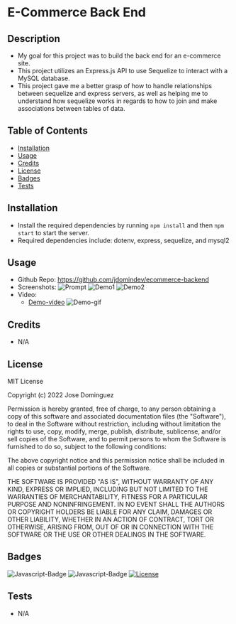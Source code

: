 # E-Commerce Back End
## Description
- My goal for this project was to build the back end for an e-commerce site. 
- This project utilizes an Express.js API to use Sequelize to interact with a MySQL database.
- This project gave me a better grasp of how to handle relationships between sequelize and express servers, as well as helping me to understand how sequelize works in regards to how to join and make associations between tables of data.
## Table of Contents
- [Installation](#installation)
- [Usage](#usage)
- [Credits](#credits)
- [License](#license)
- [Badges](#badges)
- [Tests](#tests)
## Installation
- Install the required dependencies by running ```npm install``` and then ```npm start``` to start the server.
- Required dependencies include: dotenv, express, sequelize, and mysql2
## Usage
- Github Repo: https://github.com/jdomindev/ecommerce-backend
- Screenshots:
    ![Prompt](./images/.png)
    ![Demo1](./images/.png)
    ![Demo2](./images/.png)
- Video:
    - [Demo-video]()
    ![Demo-gif](./images/.gif)
## Credits
- N/A
## License
MIT License

Copyright (c) 2022 Jose Dominguez

Permission is hereby granted, free of charge, to any person obtaining a copy of this software and associated documentation files (the "Software"), to deal in the Software without restriction, including without limitation the rights to use, copy, modify, merge, publish, distribute, sublicense, and/or sell copies of the Software, and to permit persons to whom the Software is furnished to do so, subject to the following conditions:

The above copyright notice and this permission notice shall be included in all copies or substantial portions of the Software.

THE SOFTWARE IS PROVIDED "AS IS", WITHOUT WARRANTY OF ANY KIND, EXPRESS OR IMPLIED, INCLUDING BUT NOT LIMITED TO THE WARRANTIES OF MERCHANTABILITY, FITNESS FOR A PARTICULAR PURPOSE AND NONINFRINGEMENT. IN NO EVENT SHALL THE AUTHORS OR COPYRIGHT HOLDERS BE LIABLE FOR ANY CLAIM, DAMAGES OR OTHER LIABILITY, WHETHER IN AN ACTION OF CONTRACT, TORT OR OTHERWISE, ARISING FROM, OUT OF OR IN CONNECTION WITH THE SOFTWARE OR THE USE OR OTHER DEALINGS IN THE SOFTWARE.
## Badges
![Javascript-Badge](https://img.shields.io/badge/Code-Javascript-yellow)
![Javascript-Badge](https://img.shields.io/badge/Code-Node.js-green)
[![License](https://img.shields.io/badge/License-MIT-lightgrey.svg)](https://opensource.org/licenses/MIT)
## Tests
- N/A